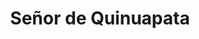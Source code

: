 ---
title: "Señor de Quinuapata"
url: /ayacucho/senor-de-quinuapata-jiron-libertad/
shop: general
---